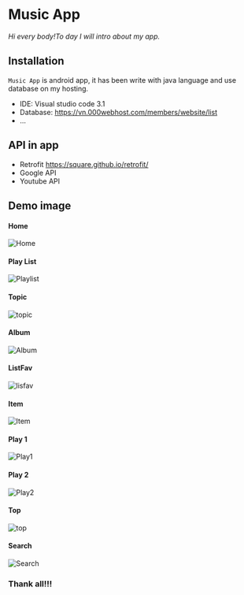 # Music App
*Hi every body!To day I will intro about my app.*
## Installation
`Music App` is android app, it has been write with java language and use database on my hosting.
* IDE: Visual studio code 3.1
* Database: <https://vn.000webhost.com/members/website/list>
* ...
## API in app
* Retrofit <https://square.github.io/retrofit/>
* Google API
* Youtube API
## Demo image
#### Home
![Home](https://onlyd.000webhostapp.com/Hinhanh/MusicAppImage/home.png)
#### Play List
![Playlist](https://onlyd.000webhostapp.com/Hinhanh/MusicAppImage/Playlist.png)
#### Topic
![topic](https://onlyd.000webhostapp.com/Hinhanh/MusicAppImage/topic.png)
#### Album
![Album](https://onlyd.000webhostapp.com/Hinhanh/MusicAppImage/album.png)
#### ListFav
![lisfav](https://onlyd.000webhostapp.com/Hinhanh/MusicAppImage/listFav.png)
#### Item
![Item]()
#### Play 1
![Play1](https://onlyd.000webhostapp.com/Hinhanh/MusicAppImage/disk1.png)
#### Play 2
![Play2](https://onlyd.000webhostapp.com/Hinhanh/MusicAppImage/disk2.png)
#### Top 
![top](https://onlyd.000webhostapp.com/Hinhanh/MusicAppImage/top.png)
#### Search
![Search](https://onlyd.000webhostapp.com/Hinhanh/MusicAppImage/search.png)
### Thank all!!!
